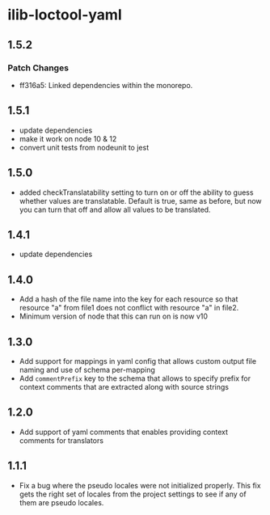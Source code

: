 # ilib-loctool-yaml

## 1.5.2

### Patch Changes

- ff316a5: Linked dependencies within the monorepo.

## 1.5.1

- update dependencies
- make it work on node 10 & 12
- convert unit tests from nodeunit to jest

## 1.5.0

- added checkTranslatability setting to turn on or off the ability
  to guess whether values are translatable. Default is true, same
  as before, but now you can turn that off and allow all
  values to be translated.

## 1.4.1

- update dependencies

## 1.4.0

- Add a hash of the file name into the key for each resource so that
  resource "a" from file1 does not conflict with resource "a" in file2.
- Minimum version of node that this can run on is now v10

## 1.3.0

- Add support for mappings in yaml config that allows custom output
  file naming and use of schema per-mapping
- Add `commentPrefix` key to the schema that allows to specify prefix
  for context comments that are extracted along with source strings

## 1.2.0

- Add support of yaml comments that enables providing context
  comments for translators

## 1.1.1

- Fix a bug where the pseudo locales were not initialized properly.
  This fix gets the right set of locales from the project settings to
  see if any of them are pseudo locales.
